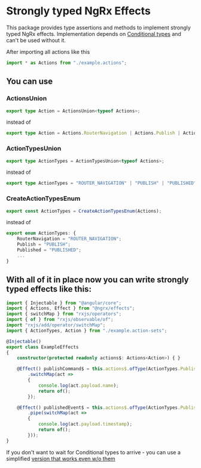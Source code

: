 # Strongly typed NgRx Effects

This package provides type assertions and methods to implement strongly typed NgRx effects. Implementation depends on [Conditional types](https://github.com/Microsoft/TypeScript/pull/21316) and can't be used without it.

After importing all actions like this
```ts
import * as Actions from "./example.actions";
```

## You can use

### ActionsUnion
```ts
export type Action = ActionsUnion<typeof Actions>;
```
instead of
```ts
export type Action = Actions.RouterNavigation | Actions.Publish | Actions.Published | ...
```
### ActionTypesUnion
```ts
export type ActionTypes = ActionTypesUnion<typeof Actions>;
```
instead of
```ts
export type ActionTypes = "ROUTER_NAVIGATION" | "PUBLISH" | "PUBLISHED" ...
```
### CreateActionTypesEnum
```ts
export const ActionTypes = CreateActionTypesEnum(Actions);
```
instead of
```ts
export enum ActionTypes: {
    RouterNavigation = "ROUTER_NAVIGATION";
    Publish = "PUBLISH";
    Published = "PUBLISHED";
    ...
}
```

## With all of it in place now you can write strongly typed effects like this:

```ts
import { Injectable } from "@angular/core";
import { Actions, Effect } from "@ngrx/effects";
import { switchMap } from "rxjs/operators";
import { of } from "rxjs/observable/of";
import "rxjs/add/operator/switchMap";
import { ActionTypes, Action } from "./example.action-sets";

@Injectable()
export class ExampleEffects
{
    constructor(protected readonly actions$: Actions<Action>) { }

    @Effect() publishCommand$ = this.actions$.ofType(ActionTypes.Publish)
        .switchMap(act =>
        {
            console.log(act.payload.name);
            return of();
        });

    @Effect() publishedEvent$ = this.actions$.ofType(ActionTypes.Published)
        .pipe(switchMap(act =>
        {
            console.log(act.payload.timestamp);
            return of();
        }));
}
```

If you don't want to wait for Conditional types to arrive - you can use a simplified [version that works even w/o them](https://github.com/pavel-agarkov/NgRx-Strong-Effects/tree/w/o-conditional-types)